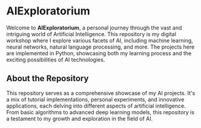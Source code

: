 # AIExploratorium

Welcome to **AIExploratorium**, a personal journey through the vast and intriguing world of Artificial Intelligence. This repository is my digital workshop where I explore various facets of AI, including machine learning, neural networks, natural language processing, and more. The projects here are implemented in Python, showcasing both my learning process and the exciting possibilities of AI technologies.


## About the Repository
This repository serves as a comprehensive showcase of my AI projects. It's a mix of tutorial implementations, personal experiments, and innovative applications, each delving into different aspects of artificial intelligence. From basic algorithms to advanced deep learning models, this repository is a testament to my growth and exploration in the field of AI.
